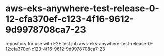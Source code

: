 # aws-eks-anywhere-test-release-0-12-cfa370ef-c123-4f16-9612-9d9978708ca7-23
repository for use with E2E test job aws-eks-anywhere-test-release-0-12:cfa370ef-c123-4f16-9612-9d9978708ca7-23
